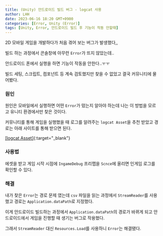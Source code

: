 ```yaml
---
title: (Unity) 안드로이드 빌드 버그 - logcat 사용
author: LHH
date: 2023-06-16 18:20 GMT+0900
categories: [Error, Unity (Error)]
tags: [Unity, Error, 안드로이드 빌드 후 기능이 작동 안할때]
---
```


2D 모바일 게임을 개발하다가 처음 겪어 보는 버그가 발생했다,,

빌드 하는 과정에서 콘솔창에 아무런 `Error`가 뜨지 않았는데..

안드로이드 폰에서 실행을 하면 기능이 작동을 안한다..ㅜㅜ

빌드 세팅, 스크립트, 컴포넌트 등 계속 검토했지만 찾을 수 없었고 결국 커뮤니티에 물어봤다.

### 원인
원인은 모바일에서 실행하면 어떤 `Error`가 떴는지 알아야 하는데 나는 이 방법을 모르고 유니티 환경에서만 찾은 것이다.

커뮤니티를 통해 게임을 실행했을 때 로그를 알려주는 `logcat Asset`을 추천 받았고 경로는 아래 사이트를 통해 받으면 된다.

[[logcat Asset]](https://assetstore.unity.com/packages/tools/gui/in-game-debug-console-68068){:target="_blank"}

### 사용법
에셋을 받고 게임 시작 시점에 `IngameDebug` 프리팹을 `Scnce`에 올리면 인게임 로그를 확인할 수 있다.

### 해결
내가 찾은 `Error`는 경로 문제 였는데 `csv` 파일을 읽는 과정에서 `StreamReader`를 사용했고 경로는 `Application.dataPath`로 지정했다.

이게 안드로이드 빌드하는 과정에서 `Application.dataPath`의 경로가 바뀌게 되고 안드로이드에서 게임을 진행할 때 생기는 버그로 작용했다.

그래서 `StreamReader` 대신 `Resources.Load`를 사용하니 `Error`는 해결됐다.